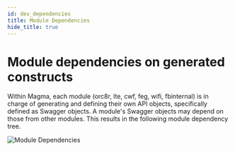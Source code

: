 ```yaml
---
id: dev_dependencies
title: Module Dependencies
hide_title: true
---
```


# Module dependencies on generated constructs

Within Magma, each module (orc8r, lte, cwf, feg, wifi, fbinternal)
is in charge of generating and defining their own API objects, specifically
defined as Swagger objects. A module's Swagger objects may depend on those
from other modules. This results in the following module dependency tree.

![Module Dependencies](assets/orc8r/gen_construct_dependencies.png)
